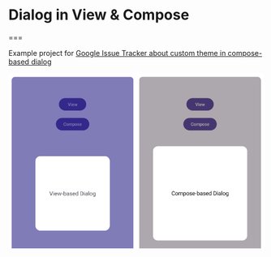 # Dialog in View & Compose
===

Example project for [Google Issue Tracker about custom theme in compose-based dialog](https://issuetracker.google.com/issues/393431151)

![sample_image.png](./sample_image.png)
